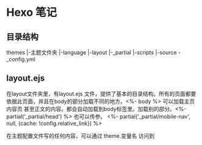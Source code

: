# Hexo 笔记

## 目录结构
themes
|-主题文件夹
    |-language
    |-layout
        |-_partial
    |-scripts
    |-source
    -_config.yml 

## layout.ejs 
在layout文件夹里，有layout.ejs 文件，提供了基本的目录结构。所有的页面都要依据此页面，并且在body的部分加载不同的地方。<%- body %> 可以加载主页 内容页 甚至正文的内容。都会自动加载到body标签里。加载别的部分。<%- partial('_partial/head') %> 也可以传参。
<%- partial('_partial/mobile-nav', null, {cache: !config.relative_link}) %>

在主题配置文件写的任何内容，可以通过 theme.变量名 访问到

